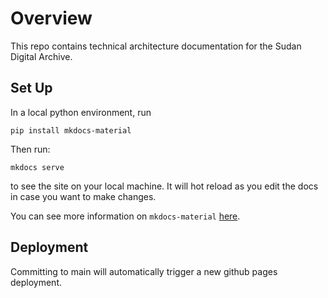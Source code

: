 # Overview

This repo contains technical architecture documentation for the Sudan Digital Archive.

## Set Up

In a local python environment, run 

```shell
pip install mkdocs-material
```

Then run:

```shell
mkdocs serve
```

to see the site on your local machine. It will hot reload as you edit the docs in case
you want to make changes.

You can see more information on `mkdocs-material` 
[here](https://squidfunk.github.io/mkdocs-material/creating-your-site/).

## Deployment

Committing to main will automatically trigger a new github pages deployment.